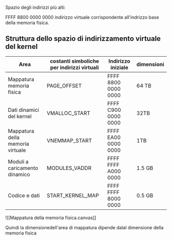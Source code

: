 Spazio degli indirizzi più alti:

FFFF 8800 0000 0000 indirizzo virtuale corrispondente all'indrizzo base della memoria fisica.



## Struttura dello spazio di indirizzamento virtuale del kernel


| Area                             | costanti simboliche per indirizzi virtuali | Indirizzo iniziale  | dimensioni |
| -------------------------------- | ------------------------------------------ | ------------------- | ---------- | 
| Mappatura memoria fisica         | PAGE_OFFSET                                | FFFF 8800 0000 0000 | 64 TB      |
| Dati dinamici del kernel         | VMALLOC_START                              | FFFF C900 0000 0000 | 32TB       |
| Mappatura della memoria virtuale | VNEMMAP_START                              | FFFF EA00 0000 0000 | 1TB        |
| Moduli a caricamento dinamico    | MODULES_VADDR                              | FFFF FFFF A000 0000 | 1.5 GB     |
| Codice e dati                    | START_KERNEL_MAP                           | FFFF FFFF 8000 0000 | 0.5 GB     |



![[Mappatura della memoria fisica.canvas]]

Quindi la dimensionedell'area di mappatura dipende dalal dimensione della memoria fisica